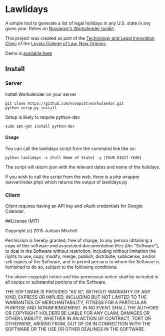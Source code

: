 # Lawlidays 

A simple tool to generate a list of legal holidays in any U.S. state 
in any given year. Relies on [Novapost's Workalender toolkit](https://github.com/novapost/workalendar).

This project was created as part of the [Technology and Legal Innovation Clinic](http://loyolalawtech.org)
of the [Loyola College of Law, New Orleans](http://law.loyno.edu)

Demo is [available here](http://loyolalawtech.org/lawlidays/)

## Install

### Server
Install Workalender on your server

```
git clone https://github.com/novapost/workalendar.git
python setup.py install
```

Setup is likely to require python-dev
```
sudo apt-get install python-dev
```

#### Usage

You can call the lawlidays script from the command line like so:

```
python lawlidays -s [Full Name of State] -y [FOUR DIGIT YEAR]
```

The script will return json with the relevant dates and name of the holidays.

If you wish to call the script from the web, there is a php wrapper (server/index.php)
which returns the output of lawlidays.py

### Client

Client requires having an API key and oAuth credentials for Google Calendar. 

##License (MIT)

Copyright (c) 2015 Judson Mitchell

Permission is hereby granted, free of charge, to any person obtaining a copy of
this software and associated documentation files (the "Software"), to deal in the
Software without restriction, including without limitation the rights to use,
copy, modify, merge, publish, distribute, sublicense, and/or sell copies of the
Software, and to permit persons to whom the Software is furnished to do so, 
subject to the following conditions:

The above copyright notice and this permission notice shall be included in all
copies or substantial portions of the Software.

THE SOFTWARE IS PROVIDED "AS IS", WITHOUT WARRANTY OF ANY KIND, EXPRESS OR IMPLIED, 
INCLUDING BUT NOT LIMITED TO THE WARRANTIES OF MERCHANTABILITY, FITNESS FOR A PARTICULAR
PURPOSE AND NONINFRINGEMENT. IN NO EVENT SHALL THE AUTHORS OR COPYRIGHT HOLDERS BE
LIABLE FOR ANY CLAIM, DAMAGES OR OTHER LIABILITY, WHETHER IN AN ACTION OF CONTRACT,
TORT OR OTHERWISE, ARISING FROM, OUT OF OR IN CONNECTION WITH THE SOFTWARE OR
THE USE OR OTHER DEALINGS IN THE SOFTWARE.


